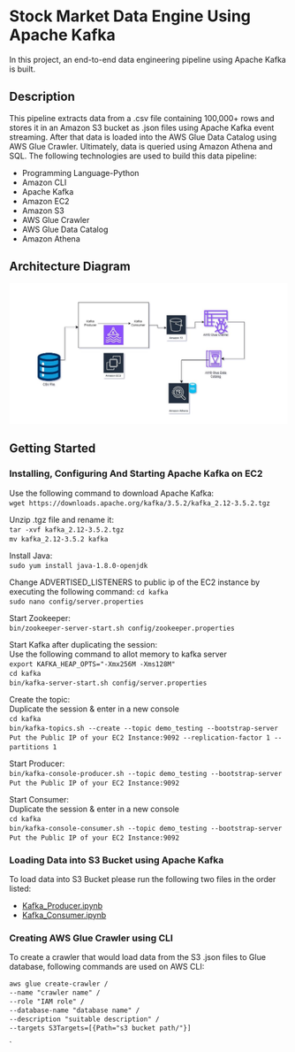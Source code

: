 # Stock Market Data Engine Using Apache Kafka
In this project, an end-to-end data engineering pipeline using Apache Kafka is built.

## Description
This pipeline extracts data from a .csv file containing 100,000+ rows and stores it in an Amazon S3 bucket as .json files using Apache Kafka event streaming. After that data is loaded into the AWS Glue Data Catalog using AWS Glue Crawler. Ultimately, data is queried using Amazon Athena and SQL. The following technologies are used to build this data pipeline:
- Programming Language-Python
- Amazon CLI
- Apache Kafka
- Amazon EC2
- Amazon S3
- AWS Glue Crawler
- AWS Glue Data Catalog
- Amazon Athena

## Architecture Diagram
![alt text](https://github.com/rjtkhanna/Kafka_stockMarket_dataEngine/blob/main/20240427_kafka_stock_market_project_diagram.jpg?raw=true)

## Getting Started
### Installing, Configuring And Starting Apache Kafka on EC2
Use the following command to download Apache Kafka: \
`wget https://downloads.apache.org/kafka/3.5.2/kafka_2.12-3.5.2.tgz`

Unzip .tgz file and rename it: \
`tar -xvf kafka_2.12-3.5.2.tgz` \
`mv kafka_2.12-3.5.2 kafka`

Install Java: \
`sudo yum install java-1.8.0-openjdk`

Change ADVERTISED_LISTENERS to public ip of the EC2 instance by executing the following command:
`cd kafka` \
`sudo nano config/server.properties`

Start Zookeeper: \
`bin/zookeeper-server-start.sh config/zookeeper.properties`

Start Kafka after duplicating the session: \
Use the following command to allot memory to kafka server \
`export KAFKA_HEAP_OPTS="-Xmx256M -Xms128M"` \
`cd kafka` \
`bin/kafka-server-start.sh config/server.properties`

Create the topic: \
Duplicate the session & enter in a new console \
`cd kafka` \
`bin/kafka-topics.sh --create --topic demo_testing --bootstrap-server Put the Public IP of your EC2 Instance:9092 --replication-factor 1 --partitions 1`

Start Producer: \
`bin/kafka-console-producer.sh --topic demo_testing --bootstrap-server Put the Public IP of your EC2 Instance:9092`

Start Consumer: \
Duplicate the session & enter in a new console \
`cd kafka` \
`bin/kafka-console-consumer.sh --topic demo_testing --bootstrap-server Put the Public IP of your EC2 Instance:9092`

### Loading Data into S3 Bucket using Apache Kafka
To load data into S3 Bucket please run the following two files in the order listed:
- [Kafka_Producer.ipynb](https://github.com/rjtkhanna/Kafka_stockMarket_dataEngine/blob/main/Kafka_Producer.ipynb)
- [Kafka_Consumer.ipynb](https://github.com/rjtkhanna/Kafka_stockMarket_dataEngine/blob/main/Kafka_Consumer.ipynb)

### Creating AWS Glue Crawler using CLI
To create a crawler that would load data from the S3 .json files to Glue database, following commands are used on AWS CLI:
```
aws glue create-crawler /
--name "crawler name" /
--role "IAM role" /
--database-name "database name" /
--description "suitable description" /
--targets S3Targets=[{Path="s3 bucket path/"}]
```
`





